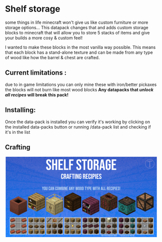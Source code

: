 # Shelf storage

some things in life minecraft won't give us like custom furniture or more storage options... This datapack changes that and adds custom storage blocks to minecraft that will allow you to store 5 stacks of items and give your builds a more cosy & custom feel!

I wanted to make these blocks in the most vanilla way possible. This means that each block has a stand-alone texture and can be made from any type of wood like how the barrel & chest are crafted. 

## Current limitations :
due to in game limitations you can only mine these with iron/better pickaxes
the blocks will not burn like most wood blocks
**Any datapacks that _unlock all recipes_ will break this pack!**

## Installing:
Once the data-pack is installed you can verify it's working by clicking on the installed data-packs button or running /data-pack list and checking if it's in the list

## Crafting

![Crafting](https://github.com/technodono/Datapacks/blob/main/Shelf%20Storage/Crafting_list.png?raw=true)
